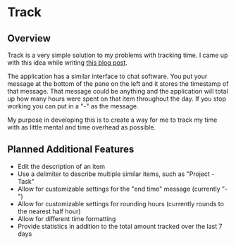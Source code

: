 # Track
## Overview

Track is a very simple solution to my problems with tracking time. I came up
with this idea while writing [this blog post](http://brunow.org/2014/12/09/how-i-track-time/).

The application has a similar interface to chat software. You put your message
at the bottom of the pane on the left and it stores the timestamp of that
message. That message could be anything and the application will total up how
many hours were spent on that item throughout the day. If you stop working you
can put in a "-" as the message.

My purpose in developing this is to create a way for me to track my time with as
little mental and time overhead as possible.

## Planned Additional Features

* Edit the description of an item
* Use a delimiter to describe multiple similar items, such as "Project - Task"
* Allow for customizable settings for the "end time" message (currently "-")
* Allow for customizable settings for rounding hours (currently rounds to the 
  nearest half hour)
* Allow for different time formatting
* Provide statistics in addition to the total amount tracked over the last 7
  days